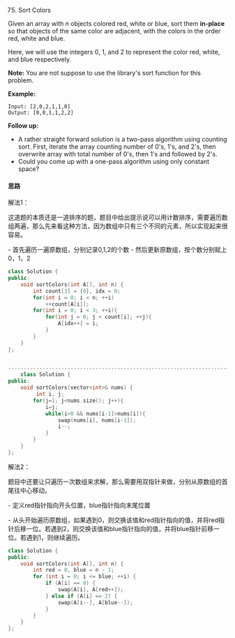 75. Sort Colors

Given an array with *n* objects colored red, white or blue, sort them **in-place** so that objects of the same color are adjacent, with the colors in the order red, white and blue.

Here, we will use the integers 0, 1, and 2 to represent the color red, white, and blue respectively.

**Note:** You are not suppose to use the library's sort function for this problem.

**Example:**

```
Input: [2,0,2,1,1,0]
Output: [0,0,1,1,2,2]
```

**Follow up:**

- A rather straight forward solution is a two-pass algorithm using counting sort.
  First, iterate the array counting number of 0's, 1's, and 2's, then overwrite array with total number of 0's, then 1's and followed by 2's.
- Could you come up with a one-pass algorithm using only constant space?



#### 思路

解法1：

这道题的本质还是一道排序的题，题目中给出提示说可以用计数排序，需要遍历数组两遍，那么先来看这种方法，因为数组中只有三个不同的元素，所以实现起来很容易。

\- 首先遍历一遍原数组，分别记录0,1,2的个数
\- 然后更新原数组，按个数分别赋上0，1，2

```c++
class Solution {
public:
    void sortColors(int A[], int n) {
        int count[3] = {0}, idx = 0;
        for(int i = 0; i < n; ++i)
            ++count[A[i]];
        for(int i = 0; i < 3; ++i){
            for(int j = 0; j < count[i]; ++j){
                A[idx++] = i;
            }
        }
    }
};


-----------------------------------------------------------------------------------
    class Solution {
public:
    void sortColors(vector<int>& nums) {
         int i, j;
        for(j=1; j<nums.size(); j++){
            i=j;
            while(i>0 && nums[i-1]>nums[i]){
                swap(nums[i], nums[i-1]);
                i--;
            }
        }
    }
};

```



解法2：

题目中还要让只遍历一次数组来求解，那么需要用双指针来做，分别从原数组的首尾往中心移动。

\- 定义red指针指向开头位置，blue指针指向末尾位置

\- 从头开始遍历原数组，如果遇到0，则交换该值和red指针指向的值，并将red指针后移一位。若遇到2，则交换该值和blue指针指向的值，并将blue指针前移一位。若遇到1，则继续遍历。

```C++
class Solution {
public:
    void sortColors(int A[], int n) {
        int red = 0, blue = n - 1;
        for (int i = 0; i <= blue; ++i) {
            if (A[i] == 0) {
                swap(A[i], A[red++]);
            } else if (A[i] == 2) {
                swap(A[i--], A[blue--]);
            } 
        }
    }
};
```

